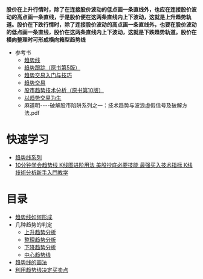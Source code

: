 **股价在上升行情时，除了在连接股价波动的低点画一条直线外，也应在连接股价波动的高点画一条直线，于是股价便在这两条直线内上下波动，这就是上升趋势轨道。股价在下跌行情时，除了连接股价波动的高点画一条直线外，也要在股价波动的低点画一条直线，股价在这两条直线内上下波动，这就是下跌趋势轨道。股价在横向整理时可形成横向箱型趋势线**
 
 * 参考书
   * [趋势线](http://www.net767.com/Special/qushi/) 
   * [趋势跟踪（原书第5版）](https://weread.qq.com/web/reader/90f32a307230274990fe7f3kc81322c012c81e728d9d180)
   * [趋势交易入门与技巧](https://weread.qq.com/web/reader/51532ee05def4b515dca503)
   * [趋势交易](https://weread.qq.com/web/reader/57032b305d2322570ed5b8c)
   * [股市趋势技术分析（原书第10版）](https://weread.qq.com/web/reader/09f325105e009a09f7bb132)
   * [以趋势交易为生](https://weread.qq.com/web/reader/6d1320b0720528226d155e6)
   * 麻道明----破解股市陷阱系列之一：技术趋势与波浪虚假信号及破解方法.pdf

# 快速学习
* [趋势线系列](http://www.net767.com/Special/qushi/)
* [10分钟学会趋势线 K线图进阶用法 美股抄底必要技能 最强买入技术指标 K线技術分析新手入門教学](https://www.youtube.com/watch?v=smpV2dS0ek4)


# 目录
* [趋势线如何形成](https://weread.qq.com/web/reader/39e32730813ab77b3g013a02)
* 几种趋势的判定
  * [上升趋势分析](https://weread.qq.com/web/reader/19c325c05c7b7719c7e4ed1ke4d32d5015e4da3b7fbb1fa)
  * [整理趋势分析](https://weread.qq.com/web/reader/19c325c05c7b7719c7e4ed1ke4d32d5015e4da3b7fbb1fa)
  * [下降趋势分析](https://weread.qq.com/web/reader/19c325c05c7b7719c7e4ed1ke4d32d5015e4da3b7fbb1fa)
  * [中心趋势线](https://weread.qq.com/web/reader/19c325c05c7b7719c7e4ed1ke4d32d5015e4da3b7fbb1fa)
* [趋势线的画法](https://weread.qq.com/web/reader/90432d70813ab9001g01450akc51323901dc51ce410c121b)
* [利用趋势线决定买卖点](https://weread.qq.com/web/reader/19c325c05c7b7719c7e4ed1ke4d32d5015e4da3b7fbb1fa)

